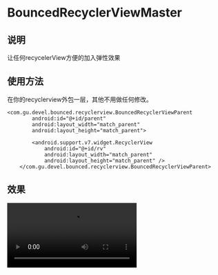 # BouncedRecyclerViewMaster
## 说明
让任何recycelerView方便的加入弹性效果
## 使用方法
在你的recyclerview外包一层，其他不用做任何修改。
```
<com.gu.devel.bounced.recyclerview.BouncedRecyclerViewParent
        android:id="@+id/parent"
        android:layout_width="match_parent"
        android:layout_height="match_parent">

        <android.support.v7.widget.RecyclerView
            android:id="@+id/rv"
            android:layout_width="match_parent"
            android:layout_height="match_parent" />
    </com.gu.devel.bounced.recyclerview.BouncedRecyclerViewParent>
```
## 效果
![image](https://github.com/gu0-kim/BouncedRecyclerViewMaster/blob/master/art/device-2018-09-24-223214.webm)